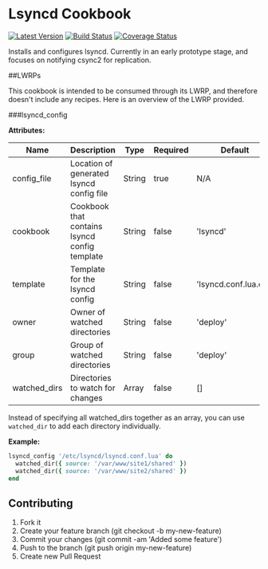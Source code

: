 # Lsyncd Cookbook

[![Latest Version](http://img.shields.io/github/release/thirdwavellc/chef-lsyncd.svg?style=flat-square)][release]
[![Build Status](http://img.shields.io/travis/thirdwavellc/chef-lsyncd.svg?style=flat-square)][build]
[![Coverage Status](http://img.shields.io/coveralls/thirdwavellc/chef-lsyncd.svg?style=flat-square)][coverage]

[release]: https://github.com/thirdwavellc/chef-lsyncd/releases
[build]: https://travis-ci.org/thirdwavellc/chef-lsyncd
[coverage]: https://coveralls.io/r/thirdwavellc/chef-lsyncd

Installs and configures lsyncd. Currently in an early prototype stage, and
focuses on notifying csync2 for replication.

##LWRPs

This cookbook is intended to be consumed through its LWRP, and therefore
doesn't include any recipes. Here is an overview of the LWRP provided.

###lsyncd_config

**Attributes:**

| Name         | Description                                   | Type   | Required | Default               |
| ------------ | --------------------------------------------- | ------ | -------- | --------------------- |
| config_file  | Location of generated lsyncd config file      | String | true     | N/A                   |
| cookbook     | Cookbook that contains lsyncd config template | String | false    | 'lsyncd'              |
| template     | Template for the lsyncd config                | String | false    | 'lsyncd.conf.lua.erb' |
| owner        | Owner of watched directories                  | String | false    | 'deploy'              |
| group        | Group of watched directories                  | String | false    | 'deploy'              |
| watched_dirs | Directories to watch for changes              | Array  | false    | []                    |

Instead of specifying all watched_dirs together as an array, you can use
`watched_dir` to add each directory individually.

**Example:**

```ruby
lsyncd_config '/etc/lsyncd/lsyncd.conf.lua' do
  watched_dir({ source: '/var/www/site1/shared' })
  watched_dir({ source: '/var/www/site2/shared' })
end
```

## Contributing

1. Fork it
2. Create your feature branch (git checkout -b my-new-feature)
3. Commit your changes (git commit -am 'Added some feature')
4. Push to the branch (git push origin my-new-feature)
5. Create new Pull Request
